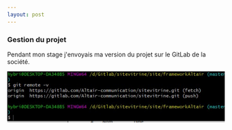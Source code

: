 ```yaml
---
layout: post
---
```


### Gestion du projet

Pendant mon stage j'envoyais ma version du projet sur le GitLab de la société.

![gitlab](../images/gitlab.jpg)